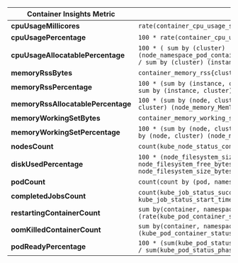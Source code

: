 | **Container Insights Metric**                       | **Prometheus Equivalent**                                                                                             |
|-----------------------------------------------------|-------------------------------------------------------------------------------------------------------------------------------------------------------------|
| **cpuUsageMillicores**                              | `rate(container_cpu_usage_seconds_total[5m]) * 1000`                                                                                                        |
| **cpuUsagePercentage**                              | `100 * rate(container_cpu_usage_seconds_total{cluster="$cluster"}[5m])`                                                                                      |
| **cpuUsageAllocatablePercentage**                   | `100 * ( sum by (cluster) (node_namespace_pod_container:container_cpu_usage_seconds_total:sum_irate{cluster="$cluster"}) / sum by (cluster) (instance:node_num_cpu:sum{cluster="$cluster"}) )` |
| **memoryRssBytes**                                  | `container_memory_rss{cluster="$cluster"}`                                                                                                                   |
| **memoryRssPercentage**                             | `100 * (sum by (instance, cluster) (container_memory_rss{job="cadvisor", cluster="$cluster"}) / sum by (instance, cluster) (machine_memory_bytes{job="cadvisor", cluster="$cluster"}))`             |
| **memoryRssAllocatablePercentage**                  | `100 * (sum by (node, cluster) (container_memory_rss{cluster="$cluster"}) / sum by (node, cluster) (node_memory_MemTotal_bytes{cluster="$cluster"}))`         |
| **memoryWorkingSetBytes**                           | `container_memory_working_set_bytes{cluster="$cluster"}`                                                                                                      |
| **memoryWorkingSetPercentage**                      | `100 * (sum by (node, cluster) (container_memory_working_set_bytes{cluster="$cluster"}) / sum by (node, cluster) (node_memory_MemTotal_bytes{cluster="$cluster"}))` |
| **nodesCount**                                      | `count(kube_node_status_condition{condition="Ready", status="true", cluster="$cluster"})`                                                                    |
| **diskUsedPercentage**                              | `100 * (node_filesystem_size_bytes{cluster="$cluster"} - node_filesystem_free_bytes{cluster="$cluster"}) / node_filesystem_size_bytes{cluster="$cluster"}`   |
| **podCount**                                        | `count(count by (pod, namespace, cluster) (kube_pod_info{cluster="$cluster"}))`                                                                              |
| **completedJobsCount**                              | `count(kube_job_status_succeeded{status="true", cluster="$cluster"} and time() - kube_job_status_start_time > 6 * 3600)`                                      |
| **restartingContainerCount**                        | `sum by(container, namespace, cluster) (rate(kube_pod_container_status_restarts_total{cluster="$cluster"}[5m]))`                                             |
| **oomKilledContainerCount**                         | `sum by(container, namespace, cluster) (kube_pod_container_status_terminated_reason{reason="OOMKilled", cluster="$cluster"})`                                 |
| **podReadyPercentage**                              | `100 * (sum(kube_pod_status_phase{phase="Running", cluster="$cluster"}) by (namespace, cluster) / sum(kube_pod_status_phase{phase!="Succeeded", cluster="$cluster"}) by (namespace, cluster))`      |
